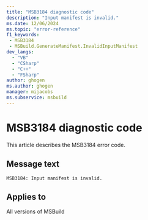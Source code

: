 ```yaml
---
title: "MSB3184 diagnostic code"
description: "Input manifest is invalid."
ms.date: 12/06/2024
ms.topic: "error-reference"
f1_keywords:
 - MSB3184
 - MSBuild.GenerateManifest.InvalidInputManifest
dev_langs:
  - "VB"
  - "CSharp"
  - "C++"
  - "FSharp"
author: ghogen
ms.author: ghogen
manager: mijacobs
ms.subservice: msbuild
---
```


# MSB3184 diagnostic code

<!-- :::ErrorDefinitionDescription::: -->
<!-- :::editable-content name="introDescription"::: -->
This article describes the MSB3184 error code.
<!-- :::editable-content-end::: -->

## Message text

`MSB3184: Input manifest is invalid.`

<!-- :::editable-content name="postOutputDescription"::: -->
<!--
{StrBegin="MSB3184: "}
-->
<!-- :::editable-content-end::: -->
<!-- :::ErrorDefinitionDescription-end::: -->

## Applies to

All versions of MSBuild
